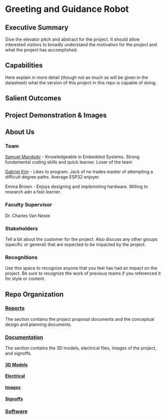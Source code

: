 # Greeting and Guidance Robot


## Executive Summary

Give the elevator pitch and abstract for the project. It should allow interested visitors to broadly understand the motivation for the project and what the project has accomplished.

## Capabilities

Here explain in more detail (though not as much as will be given in the datasheet) what the version of this project in this repo is capable of doing.

## Salient Outcomes

## Project Demonstration & Images

## About Us

### Team
[Samuel Mandody](https://www.youtube.com/watch?v=dQw4w9WgXcQ) - Knowledgeable in Embedded Systems. Strong fundamental coding skills and quick learner. Loser of the team

[Gabriel Kim](https://www.youtube.com/watch?v=dQw4w9WgXcQ) - Likes to program. Jack of no trades master of attempting a difficult degree paths. Average ESP32 enjoyer.

Emma Brown - Enjoys designing and implemnting hardware. Willing to research adn a fast learner.  

### Faculty Supervisor

Dr. Charles Van Neste

### Stakeholders

Tell a bit about the customer for the project. Also discuss any other groups (specific or general) that are expected to be impacted by the project.

### Recognitions

Use this space to recognize anyone that you feel has had an impact on the project. Be sure to recognize the work of previous teams if you referenced it for style or content. 

## Repo Organization

### [Reports](https://github.com/Hawk652/Capstone-Guidance-Robot/tree/main/Reports)
The section contains the project proposal documents and the conceptual design and planning documents.

### [Documentation](https://github.com/Hawk652/Capstone-Guidance-Robot/tree/main/Documentation)
The section contains the 3D models, electrical files, images of the project, and signoffs.
#### [3D Models](https://github.com/Hawk652/Capstone-Guidance-Robot/tree/main/Documentation/3D%20Models)
#### [Electrical](https://github.com/Hawk652/Capstone-Guidance-Robot/tree/main/Documentation/Electrical)
#### [Images](https://github.com/Hawk652/Capstone-Guidance-Robot/tree/main/Documentation/Images)
#### [Signoffs](https://github.com/Hawk652/Capstone-Guidance-Robot/tree/main/Documentation/Signoffs)

### [Software](https://github.com/Hawk652/Capstone-Guidance-Robot/tree/main/Software)
